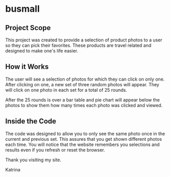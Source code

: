 # busmall

## Project Scope

This project was created to provide a selection of product photos to a user so they can pick their favorites. These products are travel related and designed to make one's life easier. 

## How it Works
The user will see a selection of photos for which they can click on only one. After clicking on one, a new set of three random photos will appear. They will click on one photo in each set for a total of 25 rounds. 

After the 25 rounds is over a bar table and pie chart will appear below the photos to show them how many times each photo was clicked and viewed.

## Inside the Code

The code was designed to allow you to only see the same photo once in the current and previous set. This assures that you get shown different photos each time. You will notice that the website remembers you selections and results even if you refresh or reset the browser.

Thank you visiting my site.

Katrina